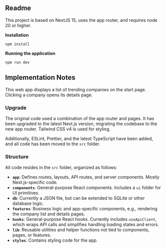 ## Readme

This project is based on NextJS 15, uses the app router, and requires node 20 or higher.

**Installation**

```
npm install
```

**Running the application**

```
npm run dev
```

## Implementation Notes

This web app displays a list of trending companies on the start page. Clicking a company opens its details page.

### Upgrade

The original code used a combination of the app router and pages. It has been upgraded to the latest Next.js version, migrating the codebase to the new app router. Tailwind CSS v4 is used for styling.

Additionally, ESLint, Prettier, and the latest TypeScript have been added, and all code has been moved to the `src` folder.

### Structure

All code resides in the `src` folder, organized as follows:

- **`app`**: Defines routes, layouts, API routes, and server components. Mostly Next.js-specific code.
- **`components`**: General-purpose React components. Includes a `ui` folder for UI primitives.
- **`db`**: Currently a JSON file, but can be extended to SQLite or other database logic.
- **`features`**: Business logic and app-specific components, e.g., rendering the company list and details pages.
- **`hooks`**: General-purpose React hooks. Currently includes `useApiClient`, which wraps API calls and simplifies handling loading states and errors.
- **`lib`**: Reusable utilities and helper functions not tied to components, pages, or features.
- **`styles`**: Contains styling code for the app.  



